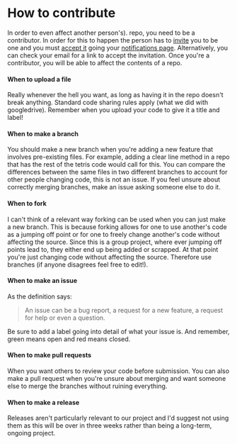 # How to contribute
In order to even affect another person's).
repo, you need to be a contributor. In order for this to happen the person has to [invite](https://help.github.com/articles/inviting-collaborators-to-a-personal-repository/) you to be one and you must [accept it]() going your [notifications page](https://github.com/notifications?all=1).
Alternatively, you can check your email for a link to accept the invitation.
Once you're a contributor, you will be able to affect the contents of a repo.

#### When to upload a file
Really whenever the hell you want, as long as having it in the repo doesn't break anything.
Standard code sharing rules apply (what we did with googledrive).
Remember when you upload your code to give it a title and label!

#### When to make a branch
You should make a new branch when you're adding a new feature that involves pre-existing files.
For example, adding a clear line method in a repo that has the rest of the tetris code would call for this.
You can compare the differences between the same files in two different branches to account for other people changing code, this is not an issue.
If you feel unsure about correctly merging branches, make an issue asking someone else to do it.

#### When to fork
I can't think of a relevant way forking can be used when you can just make a new branch.
This is because forking allows for one to use another's code as a jumping off point or for one to freely change another's code without affecting the source.
Since this is a group project, where ever jumping off points lead to, they either end up being added or scrapped. At that point you're just changing code without affecting the source.
Therefore use branches (if anyone disagrees feel free to edit!).

#### When to make an issue
As the definition says:
> An issue can be a bug report, a request for a new feature, a request for help or even a question.

Be sure to add a label going into detail of what your issue is. And remember, green means open and red means closed.

#### When to make pull requests
When you want others to review your code before submission. You can also make a pull request when you're unsure about merging and want someone else to merge the branches without ruining everything.

#### When to make a release
Releases aren't particularly relevant to our project and I'd suggest not using them as this will be over in three weeks rather than being a long-term, ongoing project.
